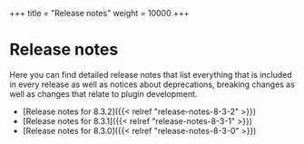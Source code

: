 +++
title = "Release notes"
weight = 10000
+++

# Release notes

Here you can find detailed release notes that list everything that is included in every release as well as notices
about deprecations, breaking changes as well as changes that relate to plugin development.

- [Release notes for 8.3.2]({{< relref "release-notes-8-3-2" >}})
- [Release notes for 8.3.1]({{< relref "release-notes-8-3-1" >}})
- [Release notes for 8.3.0]({{< relref "release-notes-8-3-0" >}})
